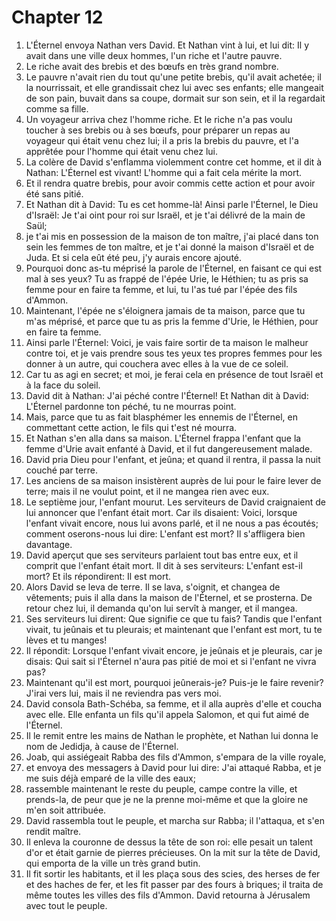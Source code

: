 # Chapter 12

1. L'Éternel envoya Nathan vers David. Et Nathan vint à lui, et lui dit: Il y avait dans une ville deux hommes, l'un riche et l'autre pauvre.
2. Le riche avait des brebis et des bœufs en très grand nombre.
3. Le pauvre n'avait rien du tout qu'une petite brebis, qu'il avait achetée; il la nourrissait, et elle grandissait chez lui avec ses enfants; elle mangeait de son pain, buvait dans sa coupe, dormait sur son sein, et il la regardait comme sa fille.
4. Un voyageur arriva chez l'homme riche. Et le riche n'a pas voulu toucher à ses brebis ou à ses bœufs, pour préparer un repas au voyageur qui était venu chez lui; il a pris la brebis du pauvre, et l'a apprêtée pour l'homme qui était venu chez lui.
5. La colère de David s'enflamma violemment contre cet homme, et il dit à Nathan: L'Éternel est vivant! L'homme qui a fait cela mérite la mort.
6. Et il rendra quatre brebis, pour avoir commis cette action et pour avoir été sans pitié.
7. Et Nathan dit à David: Tu es cet homme-là! Ainsi parle l'Éternel, le Dieu d'Israël: Je t'ai oint pour roi sur Israël, et je t'ai délivré de la main de Saül;
8. je t'ai mis en possession de la maison de ton maître, j'ai placé dans ton sein les femmes de ton maître, et je t'ai donné la maison d'Israël et de Juda. Et si cela eût été peu, j'y aurais encore ajouté.
9. Pourquoi donc as-tu méprisé la parole de l'Éternel, en faisant ce qui est mal à ses yeux? Tu as frappé de l'épée Urie, le Héthien; tu as pris sa femme pour en faire ta femme, et lui, tu l'as tué par l'épée des fils d'Ammon.
10. Maintenant, l'épée ne s'éloignera jamais de ta maison, parce que tu m'as méprisé, et parce que tu as pris la femme d'Urie, le Héthien, pour en faire ta femme.
11. Ainsi parle l'Éternel: Voici, je vais faire sortir de ta maison le malheur contre toi, et je vais prendre sous tes yeux tes propres femmes pour les donner à un autre, qui couchera avec elles à la vue de ce soleil.
12. Car tu as agi en secret; et moi, je ferai cela en présence de tout Israël et à la face du soleil.
13. David dit à Nathan: J'ai péché contre l'Éternel! Et Nathan dit à David: L'Éternel pardonne ton péché, tu ne mourras point.
14. Mais, parce que tu as fait blasphémer les ennemis de l'Éternel, en commettant cette action, le fils qui t'est né mourra.
15. Et Nathan s'en alla dans sa maison. L'Éternel frappa l'enfant que la femme d'Urie avait enfanté à David, et il fut dangereusement malade.
16. David pria Dieu pour l'enfant, et jeûna; et quand il rentra, il passa la nuit couché par terre.
17. Les anciens de sa maison insistèrent auprès de lui pour le faire lever de terre; mais il ne voulut point, et il ne mangea rien avec eux.
18. Le septième jour, l'enfant mourut. Les serviteurs de David craignaient de lui annoncer que l'enfant était mort. Car ils disaient: Voici, lorsque l'enfant vivait encore, nous lui avons parlé, et il ne nous a pas écoutés; comment oserons-nous lui dire: L'enfant est mort? Il s'affligera bien davantage.
19. David aperçut que ses serviteurs parlaient tout bas entre eux, et il comprit que l'enfant était mort. Il dit à ses serviteurs: L'enfant est-il mort? Et ils répondirent: Il est mort.
20. Alors David se leva de terre. Il se lava, s'oignit, et changea de vêtements; puis il alla dans la maison de l'Éternel, et se prosterna. De retour chez lui, il demanda qu'on lui servît à manger, et il mangea.
21. Ses serviteurs lui dirent: Que signifie ce que tu fais? Tandis que l'enfant vivait, tu jeûnais et tu pleurais; et maintenant que l'enfant est mort, tu te lèves et tu manges!
22. Il répondit: Lorsque l'enfant vivait encore, je jeûnais et je pleurais, car je disais: Qui sait si l'Éternel n'aura pas pitié de moi et si l'enfant ne vivra pas?
23. Maintenant qu'il est mort, pourquoi jeûnerais-je? Puis-je le faire revenir? J'irai vers lui, mais il ne reviendra pas vers moi.
24. David consola Bath-Schéba, sa femme, et il alla auprès d'elle et coucha avec elle. Elle enfanta un fils qu'il appela Salomon, et qui fut aimé de l'Éternel.
25. Il le remit entre les mains de Nathan le prophète, et Nathan lui donna le nom de Jedidja, à cause de l'Éternel.
26. Joab, qui assiégeait Rabba des fils d'Ammon, s'empara de la ville royale,
27. et envoya des messagers à David pour lui dire: J'ai attaqué Rabba, et je me suis déjà emparé de la ville des eaux;
28. rassemble maintenant le reste du peuple, campe contre la ville, et prends-la, de peur que je ne la prenne moi-même et que la gloire ne m'en soit attribuée.
29. David rassembla tout le peuple, et marcha sur Rabba; il l'attaqua, et s'en rendit maître.
30. Il enleva la couronne de dessus la tête de son roi: elle pesait un talent d'or et était garnie de pierres précieuses. On la mit sur la tête de David, qui emporta de la ville un très grand butin.
31. Il fit sortir les habitants, et il les plaça sous des scies, des herses de fer et des haches de fer, et les fit passer par des fours à briques; il traita de même toutes les villes des fils d'Ammon. David retourna à Jérusalem avec tout le peuple.

